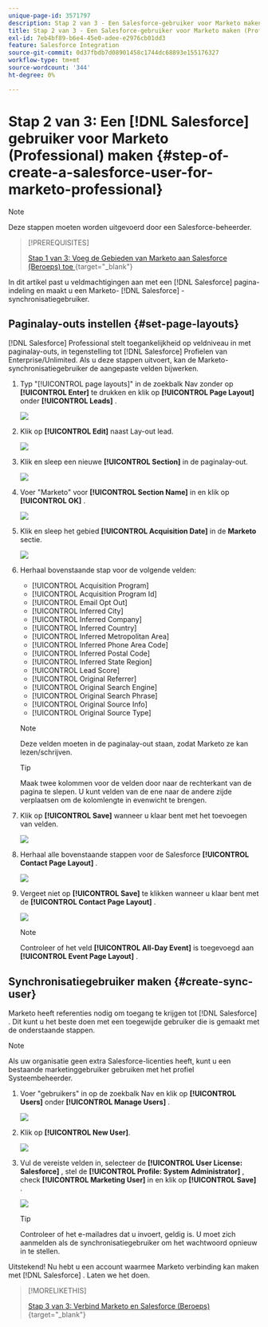 ```yaml
---
unique-page-id: 3571797
description: Stap 2 van 3 - Een Salesforce-gebruiker voor Marketo maken (Professional) - Marketo Docs - Productdocumentatie
title: Stap 2 van 3 - Een Salesforce-gebruiker voor Marketo maken (Professional)
exl-id: 7eb4bf89-b6e4-45e0-adee-e2976cb01dd3
feature: Salesforce Integration
source-git-commit: 0d37fbdb7d08901458c1744dc68893e155176327
workflow-type: tm+mt
source-wordcount: '344'
ht-degree: 0%

---
```


# Stap 2 van 3: Een [!DNL Salesforce] gebruiker voor Marketo (Professional) maken {#step-of-create-a-salesforce-user-for-marketo-professional}

>[!NOTE]
>
>Deze stappen moeten worden uitgevoerd door een Salesforce-beheerder.

>[!PREREQUISITES]
>
>[ Stap 1 van 3: Voeg de Gebieden van Marketo aan Salesforce (Beroeps) toe ](/help/marketo/product-docs/crm-sync/salesforce-sync/setup/professional-edition/step-1-of-3-add-marketo-fields-to-salesforce-professional.md){target="_blank"}

In dit artikel past u veldmachtigingen aan met een [!DNL Salesforce] pagina-indeling en maakt u een Marketo- [!DNL Salesforce] -synchronisatiegebruiker.

## Paginalay-outs instellen {#set-page-layouts}

[!DNL Salesforce] Professional stelt toegankelijkheid op veldniveau in met paginalay-outs, in tegenstelling tot [!DNL Salesforce] Profielen van Enterprise/Unlimited. Als u deze stappen uitvoert, kan de Marketo-synchronisatiegebruiker de aangepaste velden bijwerken.

1. Typ &quot;[!UICONTROL page layouts]&quot; in de zoekbalk Nav zonder op **[!UICONTROL Enter]** te drukken en klik op **[!UICONTROL Page Layout]** onder **[!UICONTROL Leads]** .

   ![](assets/image2016-2-26-12-3a58-3a32.png)

1. Klik op **[!UICONTROL Edit]** naast Lay-out lead.

   ![](assets/image2016-2-26-13-3a2-3a46.png)

1. Klik en sleep een nieuwe **[!UICONTROL Section]** in de paginalay-out.

   ![](assets/image2014-12-9-12-3a56-3a40.png)

1. Voer &quot;Marketo&quot; voor **[!UICONTROL Section Name]** in en klik op **[!UICONTROL OK]** .

   ![](assets/image2014-12-9-12-3a56-3a52.png)

1. Klik en sleep het gebied **[!UICONTROL Acquisition Date]** in de **Marketo** sectie.

   ![](assets/image2014-12-9-12-3a57-3a0.png)

1. Herhaal bovenstaande stap voor de volgende velden:

   * [!UICONTROL Acquisition Program]
   * [!UICONTROL Acquisition Program Id]
   * [!UICONTROL Email Opt Out]
   * [!UICONTROL Inferred City]
   * [!UICONTROL Inferred Company]
   * [!UICONTROL Inferred Country]
   * [!UICONTROL Inferred Metropolitan Area]
   * [!UICONTROL Inferred Phone Area Code]
   * [!UICONTROL Inferred Postal Code]
   * [!UICONTROL Inferred State Region]
   * [!UICONTROL Lead Score]
   * [!UICONTROL Original Referrer]
   * [!UICONTROL Original Search Engine]
   * [!UICONTROL Original Search Phrase]
   * [!UICONTROL Original Source Info]
   * [!UICONTROL Original Source Type]

   >[!NOTE]
   >
   >Deze velden moeten in de paginalay-out staan, zodat Marketo ze kan lezen/schrijven.

   >[!TIP]
   >
   >Maak twee kolommen voor de velden door naar de rechterkant van de pagina te slepen. U kunt velden van de ene naar de andere zijde verplaatsen om de kolomlengte in evenwicht te brengen.

1. Klik op **[!UICONTROL Save]** wanneer u klaar bent met het toevoegen van velden.

   ![](assets/image2014-12-9-12-3a57-3a10.png)

1. Herhaal alle bovenstaande stappen voor de Salesforce **[!UICONTROL Contact Page Layout]** .

   ![](assets/image2016-2-26-13-3a10-3a1.png)

1. Vergeet niet op **[!UICONTROL Save]** te klikken wanneer u klaar bent met de **[!UICONTROL Contact Page Layout]** .

   ![](assets/image2014-12-9-12-3a57-3a30.png)

   >[!NOTE]
   >
   >Controleer of het veld **[!UICONTROL All-Day Event]** is toegevoegd aan **[!UICONTROL Event Page Layout]** .

## Synchronisatiegebruiker maken {#create-sync-user}

Marketo heeft referenties nodig om toegang te krijgen tot [!DNL Salesforce] . Dit kunt u het beste doen met een toegewijde gebruiker die is gemaakt met de onderstaande stappen.

>[!NOTE]
>
>Als uw organisatie geen extra Salesforce-licenties heeft, kunt u een bestaande marketinggebruiker gebruiken met het profiel Systeembeheerder.

1. Voer &quot;gebruikers&quot; in op de zoekbalk Nav en klik op **[!UICONTROL Users]** onder **[!UICONTROL Manage Users]** .

   ![](assets/image2014-12-9-12-3a57-3a42.png)

1. Klik op **[!UICONTROL New User]**.

   ![](assets/image2014-12-9-12-3a58-3a1.png)

1. Vul de vereiste velden in, selecteer de **[!UICONTROL User License: Salesforce]** , stel de **[!UICONTROL Profile: System Administrator]** , check **[!UICONTROL Marketing User]** in en klik op **[!UICONTROL Save]** .

   ![](assets/image2014-12-9-12-3a58-3a11.png)

   >[!TIP]
   >
   >Controleer of het e-mailadres dat u invoert, geldig is. U moet zich aanmelden als de synchronisatiegebruiker om het wachtwoord opnieuw in te stellen.

Uitstekend! Nu hebt u een account waarmee Marketo verbinding kan maken met [!DNL Salesforce] . Laten we het doen.

>[!MORELIKETHIS]
>
>[ Stap 3 van 3: Verbind Marketo en Salesforce (Beroeps) ](/help/marketo/product-docs/crm-sync/salesforce-sync/setup/professional-edition/step-3-of-3-connect-marketo-and-salesforce-professional.md){target="_blank"}
